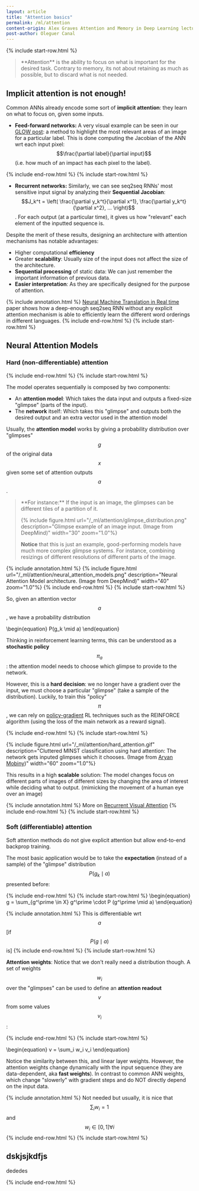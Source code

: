 ```yaml
---
layout: article
title: "Attention basics"
permalink: /ml/attention
content-origin: Alex Graves Attention and Memory in Deep Learning lecture, lilianweng.github.io
post-author: Oleguer Canal
---
```

<!--
Disclaimer and authorship:
This article is provided for free only for your personal informational and entertainment purposes. No commercial use of it is allowed.

Please note there might be mistakes. We would be grateful to receive (constructive) criticism if you spot any. You can reach us at: ai.campus.ai@gmail.com or directly open an issue on our github repo: https://github.com/CampusAI/CampusAI.github.io

If considering to use the text please cite the original author/s of the lecture/paper.
Furthermore, please acknowledge our work by adding a link to our website: https://campusai.github.io/ and citing our names: Oleguer Canal and Federico Taschin.
-->

{% include start-row.html %}

<blockquote markdown="1">
**Attention** is the ability to focus on what is important for the desired task. Contrary to memory, its not about retaining as much as possible, but to discard what is not needed.
</blockquote>

## Implicit attention is not enough!

Common ANNs already encode some sort of **implicit attention**: they learn on what to focus on, given some inputs.

- **Feed-forward networks:** A very visual example can be seen in our [GLOW post](/papers/Grad-CAM): a method to highlight the most relevant areas of an image for a particular label.
This is done computing the Jacobian of the ANN wrt each input pixel: $$\frac{\partial label}{\partial input}$$ (i.e. how much of an impact has each pixel to the label).

{% include end-row.html %}
{% include start-row.html %}
- **Recurrent networks:** Similarly, we can see seq2seq RNNs' most sensitive input signal by analyzing their **Sequential Jacobian**: $$J_k^t = \left( \frac{\partial y_k^t}{\partial x^1}, \frac{\partial y_k^t}{\partial x^2}, ... \right)$$. For each output (at a particular time), it gives us how "relevant" each element of the inputted sequence is.

Despite the merit of these results, designing an architecture with attention mechanisms has notable advantages:
- Higher computational **efficiency**
- Greater **scalability**: Usually size of the input does not affect the size of the architecture.
- **Sequential processing** of static data: We can just remember the important information of previous data.
- **Easier interpretation**: As they are specifically designed for the purpose of attention.

{% include annotation.html %}
[Neural Machine Translation in Real time](https://arxiv.org/abs/1610.10099) paper shows how a deep-enough seq2seq RNN without any explicit attention mechanism is able to efficiently learn the different word orderings in different languages.
{% include end-row.html %}
{% include start-row.html %}

## Neural Attention Models

### Hard (non-differentiable) attention

{% include end-row.html %}
{% include start-row.html %}

The model operates sequentially is composed by two components:
- An **attention model**: Which takes the data input and outputs a fixed-size "glimpse" (parts of the input).
- The **network** itself: Which takes this "glimpse" and outputs both the desired output and an extra vector used in the attention model

Usually, the **attention model** works by giving a probability distribution over "glimpses" $$g$$ of the original data $$x$$ given some set of attention outputs $$a$$.

<blockquote markdown="1">
**For instance:** If the input is an image, the glimpses can be different tiles of a partition of it.

{% include figure.html url="/_ml/attention/glimpse_distribution.png" description="Glimpse example of an image input. (Image from DeepMind)" width="30" zoom="1.0"%}

**Notice** that this is just an example, good-performing models have much more complex glimpse systems. For instance, combining resizings of different resolutions of different parts of the image.
</blockquote>

{% include annotation.html %}
{% include figure.html url="/_ml/attention/neural_attention_models.png" description="Neural Attention Model architecture. (Image from DeepMind)" width="40" zoom="1.0"%}
{% include end-row.html %}
{% include start-row.html %}

So, given an attention vector $$a$$, we have a probability distribution

\begin{equation}
P(g_k \mid a)
\end{equation}

Thinking in reinforcement learning terms, this can be understood as a **stochastic policy** $$\pi_a$$: the attention model needs to choose which glimpse to provide to the network.

However, this is a **hard decision**: we no longer have a gradient over the input, we must choose a particular "glimpse" (take a sample of the distribution).
Luckily, to train this "policy" $$\pi$$, we can rely on [policy-gradient](/lectures/lecture5) RL techniques such as the REINFORCE algorithm (using the loss of the main network as a reward signal).

{% include end-row.html %}
{% include start-row.html %}

{% include figure.html url="/_ml/attention/hard_attention.gif" description="Cluttered MINST classification using hard attention: The network gets inputed glimpses which it chooses.  (Image from [Aryan Mobiny](https://github.com/amobiny/Recurrent_Attention_Model))" width="60" zoom="1.0"%}

This results in a high **scalable** solution: The model changes focus on different parts of images of different sizes by changing the area of interest while deciding what to output. (mimicking the movement of a human eye over an image)

{% include annotation.html %}
More on [Recurrent Visual Attention](https://github.com/kevinzakka/recurrent-visual-attention)
{% include end-row.html %}
{% include start-row.html %}

### Soft (differentiable) attention

Soft attention methods do not give explicit attention but allow end-to-end backprop training.

The most basic application would be to take the **expectation** (instead of a sample) of the "glimpse" distribution $$P(g_k \mid a)$$ presented before:

{% include end-row.html %}
{% include start-row.html %}
\begin{equation}
g = \sum_{g^\prime \in X} g^\prime \cdot P (g^\prime \mid a)
\end{equation}

{% include annotation.html %}
This is differentiable wrt $$a$$ [if $$P(g \mid a)$$ is]
{% include end-row.html %}
{% include start-row.html %}

**Attention weights**:
Notice that we don't really need a distribution though.
A set of weights $$w_i$$ over the "glimpses" can be used to define an **attention readout** $$v$$ from some values $$v_i$$:

{% include end-row.html %}
{% include start-row.html %}

\begin{equation}
v = \sum_i w_i v_i
\end{equation}

Notice the similarity between this, and linear layer weights.
However, the attention weights change dynamically with the input sequence (they are data-dependent, aka **fast weights**).
In contrast to common ANN weights, which change "slowerly" with gradient steps and do NOT directly depend on the input data.

{% include annotation.html %}
Not needed but usually, it is nice that $$\sum_i w_i = 1$$ and $$w_i \in [0, 1] \forall i$$
{% include end-row.html %}
{% include start-row.html %}


## dskjsjkdfjs

dededes


{% include end-row.html %}
